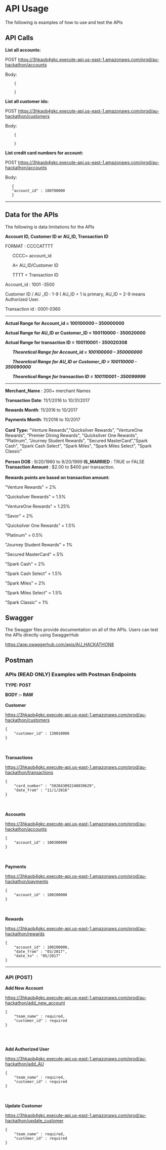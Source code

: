 # API Usage

The following is examples of how to use and test the APIs 

## API Calls

**List all accounts:**

POST https://3hkaob4gkc.execute-api.us-east-1.amazonaws.com/prod/au-hackathon/accounts

Body:
```
    {
    
    }
```

**List all customer ids:**

POST https://3hkaob4gkc.execute-api.us-east-1.amazonaws.com/prod/au-hackathon/customers

Body:               
```
    {
    
    }
``` 

**List credit card numbers for account:**

POST https://3hkaob4gkc.execute-api.us-east-1.amazonaws.com/prod/au-hackathon/accounts

Body:               
```
   {
   "account_id" : 100700000
   }
 ```



---
## Data for the APIs
The following is data limitations for the APIs

**Account ID, Customer ID or AU_ID, Transaction ID**
 
FORMAT : CCCCATTTT

&nbsp;&nbsp;&nbsp;&nbsp;&nbsp;&nbsp;CCCC= account_id
 
&nbsp;&nbsp;&nbsp;&nbsp;&nbsp;&nbsp;A= AU_ID/Customer ID

&nbsp;&nbsp;&nbsp;&nbsp;&nbsp;&nbsp;TTTT = Transaction ID
 

Account_id : 1001 -3500

Customer ID / AU _ID   : 1-9  ( AU_ID = 1   is primary,   AU_ID = 2-9  means Authorized User.

Transaction id :  0001-0360

---
**Actual Range for Account_id = 100100000 – 350000000**

**Actual Range for AU_ID or Customer_ID =  100110000 - 350020000**

**Actual Range for transaction ID =  100110001  -   350020308**
 
&nbsp;&nbsp;&nbsp;&nbsp;&nbsp;&nbsp;***Theoretical Range for Account_id = 100100000 – 350000000***

&nbsp;&nbsp;&nbsp;&nbsp;&nbsp;&nbsp;***Theoretical Range for AU_ID or Customer_ID =  100110000 - 350090000***

&nbsp;&nbsp;&nbsp;&nbsp;&nbsp;&nbsp;***Theoretical Range for transaction ID =  100110001  -   350099999***

---
**Merchant_Name** : 200+ merchant Names

**Transaction Date**: 11/1/2016   to 10/31/2017

**Rewards Month**: 11/2016 to 10/2017

**Payments Month**: 11/2016 to 10/2017
<br></br>
**Card Type:** "Venture Rewards","Quicksilver Rewards", "VentureOne Rewards", "Premier Dining Rewards", "Quicksilver One Rewards", "Platinum", "Journey Student Rewards", "Secured MasterCard","Spark Cash", "Spark Cash Select", "Spark Miles", "Spark Miles Select", "Spark Classic"
  <br></br>
**Person DOB** : 9/20/1960  to 9/20/1999
**IS_MARRIED** : TRUE or FALSE
**Transaction Amount** : $2.00  to $400  per transaction.
 <br></br>
**Rewards points are based on transaction amount:**

"Venture Rewards" = 2%

"Quicksilver Rewards" = 1.5%

"VentureOne Rewards" = 1.25%

"Savor" = 2%

"Quicksilver One Rewards" = 1.5%

"Platinum" = 0.5%

"Journey Student Rewards" = 1%

"Secured MasterCard" =.5%

"Spark Cash" = 2%

"Spark Cash Select" = 1.5%

"Spark Miles" = 2%

"Spark Miles Select" = 1.5%

"Spark Classic" = 1%

## Swagger 
The Swagger files provide documentation on all of the APIs. Users can test the APIs directly using SwaggerHub

https://app.swaggerhub.com/apis/AU_HACKATHON8

## Postman

### APIs (READ ONLY) Examples with Postman Endpoints ###

**TYPE: POST**

**BODY :- RAW**
<br></br>
**Customer**

https://3hkaob4gkc.execute-api.us-east-1.amazonaws.com/prod/au-hackathon/customers
```
{
    "customer_id" : 130010000
}
```
 
<br></br> 
**Transactions**

https://3hkaob4gkc.execute-api.us-east-1.amazonaws.com/prod/au-hackathon/transactions
```
{
    "card_number" : "502043092240039629",
    "date_from" : "11/1/2016"
}
```

<br></br> 
**Accounts**

https://3hkaob4gkc.execute-api.us-east-1.amazonaws.com/prod/au-hackathon/accounts
```
{
    "account_id" : 100300000
}
```
<br></br>
**Payments**

https://3hkaob4gkc.execute-api.us-east-1.amazonaws.com/prod/au-hackathon/payments
```
{
    "account_id" : 100200000
}
```
<br></br> 
**Rewards**

https://3hkaob4gkc.execute-api.us-east-1.amazonaws.com/prod/au-hackathon/rewards
```
{
    "account_id" : 100200000,
    "date_from" : "03/2017",
    "date_to" : "05/2017"
}
```
---

### API (POST) ###

**Add New Account**

https://3hkaob4gkc.execute-api.us-east-1.amazonaws.com/prod/au-hackathon/add_new_account
```
{
    "team_name" : required,
    "customer_id" : required 
}
```
<br></br>

**Add Authorized User**

https://3hkaob4gkc.execute-api.us-east-1.amazonaws.com/prod/au-hackathon/add_AU
```
{
    "team_name" : required,
    "customer_id" : required 
}
```
<br></br>
**Update Customer**

https://3hkaob4gkc.execute-api.us-east-1.amazonaws.com/prod/au-hackathon/update_customer
```
{
    "team_name" : required,
    "customer_id" : required 
}
```
